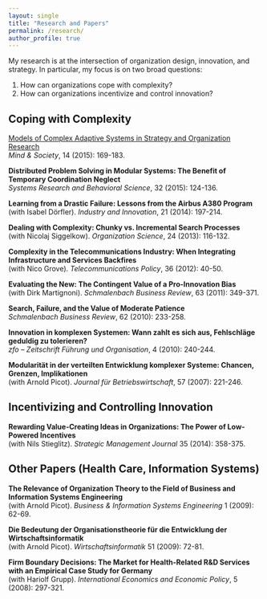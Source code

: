 ```yaml
---
layout: single
title: "Research and Papers"
permalink: /research/
author_profile: true
---
```


My research is at the intersection of organization design, innovation, and strategy. In particular, my focus is on two broad questions:

1. How can organizations cope with complexity?
2. How can organizations incentivize and control innovation?

## Coping with Complexity

[Models of Complex Adaptive Systems in Strategy and Organization Research](http://doi.org/10.1007/s11299-015-0168-x)  
*Mind & Society*, 14 (2015): 169-183.

**Distributed Problem Solving in Modular Systems: The Benefit of Temporary Coordination Neglect**  
*Systems Research and Behavioral Science*, 32 (2015): 124-136.

**Learning from a Drastic Failure: Lessons from the Airbus A380 Program**  
(with Isabel Dörfler). *Industry and Innovation*, 21 (2014): 197-214.

**Dealing with Complexity: Chunky vs. Incremental Search Processes**  
(with Nicolaj Siggelkow). *Organization Science*, 24 (2013): 116-132.

**Complexity in the Telecommunications Industry: When Integrating Infrastructure and Services Backfires**  
(with Nico Grove). *Telecommunications Policy*, 36 (2012): 40-50.

**Evaluating the New: The Contingent Value of a Pro-Innovation Bias**  
(with Dirk Martignoni). *Schmalenbach Business Review*, 63 (2011): 349-371.

**Search, Failure, and the Value of Moderate Patience**  
*Schmalenbach Business Review*, 62 (2010): 233-258.

**Innovation in komplexen Systemen: Wann zahlt es sich aus, Fehlschläge geduldig zu tolerieren?**  
*zfo – Zeitschrift Führung und Organisation*, 4 (2010): 240-244.

**Modularität in der verteilten Entwicklung komplexer Systeme: Chancen, Grenzen, Implikationen**  
(with Arnold Picot). *Journal für Betriebswirtschaft*, 57 (2007): 221-246.

## Incentivizing and Controlling Innovation

**Rewarding Value-Creating Ideas in Organizations: The Power of Low-Powered Incentives**  
(with Nils Stieglitz). *Strategic Management Journal* 35 (2014): 358-375.

## Other Papers (Health Care, Information Systems)

**The Relevance of Organization Theory to the Field of Business and Information Systems Engineering**  
(with Arnold Picot). *Business & Information Systems Engineering* 1 (2009): 62-69.

**Die Bedeutung der Organisationstheorie für die Entwicklung der Wirtschaftsinformatik**  
(with Arnold Picot). *Wirtschaftsinformatik* 51 (2009): 72-81.

**Firm Boundary Decisions: The Market for Health-Related R&D Services with an Empirical Case Study for Germany**  
(with Hariolf Grupp). *International Economics and Economic Policy*, 5 (2008): 297-321.
